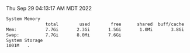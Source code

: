 Thu Sep 29 04:13:17 AM MDT 2022
```bash
System Memory
               total        used        free      shared  buff/cache   available
Mem:           7.7Gi       2.3Gi       1.5Gi       1.0Mi       3.8Gi       5.0Gi
Swap:          7.7Gi       8.0Mi       7.6Gi
System Storage
1001M	.
```
```bash
